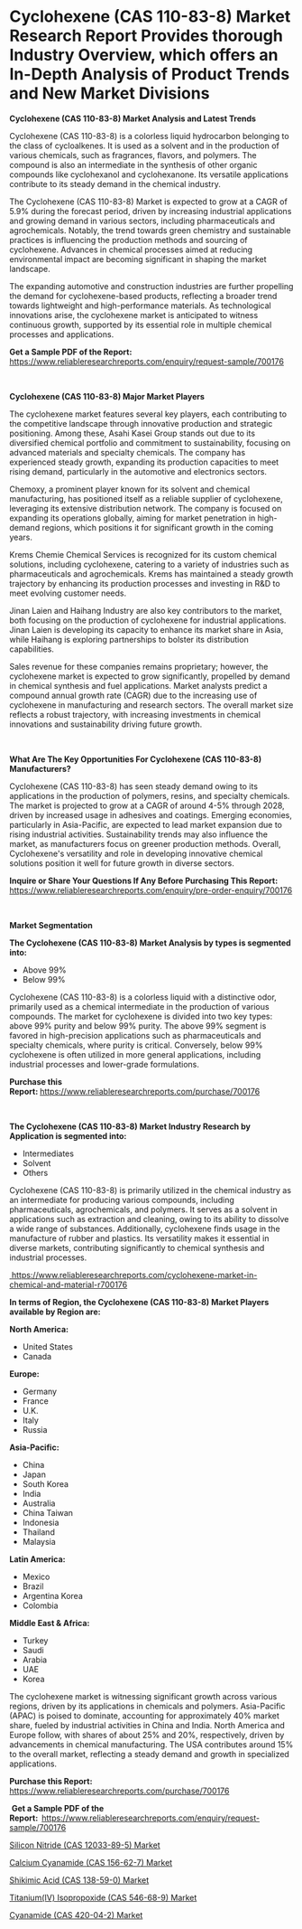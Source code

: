<p><h1>Cyclohexene (CAS 110-83-8) Market Research Report Provides thorough Industry Overview, which offers an In-Depth Analysis of Product Trends and New Market Divisions</h1></p><p><strong>Cyclohexene (CAS 110-83-8) Market Analysis and Latest Trends</strong></p>
<p><p>Cyclohexene (CAS 110-83-8) is a colorless liquid hydrocarbon belonging to the class of cycloalkenes. It is used as a solvent and in the production of various chemicals, such as fragrances, flavors, and polymers. The compound is also an intermediate in the synthesis of other organic compounds like cyclohexanol and cyclohexanone. Its versatile applications contribute to its steady demand in the chemical industry.</p><p>The Cyclohexene (CAS 110-83-8) Market is expected to grow at a CAGR of 5.9% during the forecast period, driven by increasing industrial applications and growing demand in various sectors, including pharmaceuticals and agrochemicals. Notably, the trend towards green chemistry and sustainable practices is influencing the production methods and sourcing of cyclohexene. Advances in chemical processes aimed at reducing environmental impact are becoming significant in shaping the market landscape.</p><p>The expanding automotive and construction industries are further propelling the demand for cyclohexene-based products, reflecting a broader trend towards lightweight and high-performance materials. As technological innovations arise, the cyclohexene market is anticipated to witness continuous growth, supported by its essential role in multiple chemical processes and applications.</p></p>
<p><strong>Get a Sample PDF of the Report:&nbsp;</strong> <a href="https://www.reliableresearchreports.com/enquiry/request-sample/700176?utm_campaign=34&utm_medium=2&utm_source=Github&utm_content=ia&utm_term=03022025&utm_id=cyclohexene-cas-110-83-8">https://www.reliableresearchreports.com/enquiry/request-sample/700176</a></p>
<p>&nbsp;</p>
<p><strong>Cyclohexene (CAS 110-83-8) Major Market Players</strong></p>
<p><p>The cyclohexene market features several key players, each contributing to the competitive landscape through innovative production and strategic positioning. Among these, Asahi Kasei Group stands out due to its diversified chemical portfolio and commitment to sustainability, focusing on advanced materials and specialty chemicals. The company has experienced steady growth, expanding its production capacities to meet rising demand, particularly in the automotive and electronics sectors.</p><p>Chemoxy, a prominent player known for its solvent and chemical manufacturing, has positioned itself as a reliable supplier of cyclohexene, leveraging its extensive distribution network. The company is focused on expanding its operations globally, aiming for market penetration in high-demand regions, which positions it for significant growth in the coming years.</p><p>Krems Chemie Chemical Services is recognized for its custom chemical solutions, including cyclohexene, catering to a variety of industries such as pharmaceuticals and agrochemicals. Krems has maintained a steady growth trajectory by enhancing its production processes and investing in R&D to meet evolving customer needs.</p><p>Jinan Laien and Haihang Industry are also key contributors to the market, both focusing on the production of cyclohexene for industrial applications. Jinan Laien is developing its capacity to enhance its market share in Asia, while Haihang is exploring partnerships to bolster its distribution capabilities.</p><p>Sales revenue for these companies remains proprietary; however, the cyclohexene market is expected to grow significantly, propelled by demand in chemical synthesis and fuel applications. Market analysts predict a compound annual growth rate (CAGR) due to the increasing use of cyclohexene in manufacturing and research sectors. The overall market size reflects a robust trajectory, with increasing investments in chemical innovations and sustainability driving future growth.</p></p>
<p>&nbsp;</p>
<p><strong>What Are The Key Opportunities For Cyclohexene (CAS 110-83-8) Manufacturers?</strong></p>
<p><p>Cyclohexene (CAS 110-83-8) has seen steady demand owing to its applications in the production of polymers, resins, and specialty chemicals. The market is projected to grow at a CAGR of around 4-5% through 2028, driven by increased usage in adhesives and coatings. Emerging economies, particularly in Asia-Pacific, are expected to lead market expansion due to rising industrial activities. Sustainability trends may also influence the market, as manufacturers focus on greener production methods. Overall, Cyclohexene's versatility and role in developing innovative chemical solutions position it well for future growth in diverse sectors.</p></p>
<p><strong>Inquire or Share Your Questions If Any Before Purchasing This Report:</strong> <a href="https://www.reliableresearchreports.com/enquiry/pre-order-enquiry/700176?utm_campaign=34&utm_medium=2&utm_source=Github&utm_content=ia&utm_term=03022025&utm_id=cyclohexene-cas-110-83-8">https://www.reliableresearchreports.com/enquiry/pre-order-enquiry/700176</a></p>
<p>&nbsp;</p>
<p><strong>Market Segmentation</strong></p>
<p><strong>The Cyclohexene (CAS 110-83-8) Market Analysis by types is segmented into:</strong></p>
<p><ul><li>Above 99%</li><li>Below 99%</li></ul></p>
<p><p>Cyclohexene (CAS 110-83-8) is a colorless liquid with a distinctive odor, primarily used as a chemical intermediate in the production of various compounds. The market for cyclohexene is divided into two key types: above 99% purity and below 99% purity. The above 99% segment is favored in high-precision applications such as pharmaceuticals and specialty chemicals, where purity is critical. Conversely, below 99% cyclohexene is often utilized in more general applications, including industrial processes and lower-grade formulations.</p></p>
<p><strong>Purchase this Report:&nbsp;</strong><a href="https://www.reliableresearchreports.com/purchase/700176?utm_campaign=34&utm_medium=2&utm_source=Github&utm_content=ia&utm_term=03022025&utm_id=cyclohexene-cas-110-83-8">https://www.reliableresearchreports.com/purchase/700176</a></p>
<p>&nbsp;</p>
<p><strong>The Cyclohexene (CAS 110-83-8) Market Industry Research by Application is segmented into:</strong></p>
<p><ul><li>Intermediates</li><li>Solvent</li><li>Others</li></ul></p>
<p><p>Cyclohexene (CAS 110-83-8) is primarily utilized in the chemical industry as an intermediate for producing various compounds, including pharmaceuticals, agrochemicals, and polymers. It serves as a solvent in applications such as extraction and cleaning, owing to its ability to dissolve a wide range of substances. Additionally, cyclohexene finds usage in the manufacture of rubber and plastics. Its versatility makes it essential in diverse markets, contributing significantly to chemical synthesis and industrial processes.</p></p>
<p><a href="https://www.reliableresearchreports.com/cyclohexene-market-in-chemical-and-material-r700176?utm_campaign=34&utm_medium=2&utm_source=Github&utm_content=ia&utm_term=03022025&utm_id=cyclohexene-cas-110-83-8">&nbsp;https://www.reliableresearchreports.com/cyclohexene-market-in-chemical-and-material-r700176</a></p>
<p><strong>In terms of Region, the Cyclohexene (CAS 110-83-8) Market Players available by Region are:</strong></p>
<p>
    <p> <strong> North America: </strong>
        <ul>
            <li>United States</li>
            <li>Canada</li>
        </ul>
        </p> 
    <p> <strong> Europe: </strong>
        <ul>
            <li>Germany</li>
            <li>France</li>
            <li>U.K.</li>
            <li>Italy</li>
            <li>Russia</li>
        </ul>
        </p> 
    <p> <strong> Asia-Pacific: </strong>
        <ul>
            <li>China</li>
            <li>Japan</li>
            <li>South Korea</li>
            <li>India</li>
            <li>Australia</li>
            <li>China Taiwan</li>
            <li>Indonesia</li>
            <li>Thailand</li>
            <li>Malaysia</li>
        </ul>
        </p> 
    <p> <strong> Latin America: </strong>
        <ul>
            <li>Mexico</li>
            <li>Brazil</li>
            <li>Argentina Korea</li>
            <li>Colombia</li>
        </ul>
        </p> 
    <p> <strong> Middle East & Africa: </strong>
        <ul>
            <li>Turkey</li>
            <li>Saudi</li>
            <li>Arabia</li>
            <li>UAE</li>
            <li>Korea</li>
        </ul>
    </p>
    </p>
<p><p>The cyclohexene market is witnessing significant growth across various regions, driven by its applications in chemicals and polymers. Asia-Pacific (APAC) is poised to dominate, accounting for approximately 40% market share, fueled by industrial activities in China and India. North America and Europe follow, with shares of about 25% and 20%, respectively, driven by advancements in chemical manufacturing. The USA contributes around 15% to the overall market, reflecting a steady demand and growth in specialized applications.</p></p>
<p><strong>Purchase this Report: </strong><a href="https://www.reliableresearchreports.com/purchase/700176?utm_campaign=34&utm_medium=2&utm_source=Github&utm_content=ia&utm_term=03022025&utm_id=cyclohexene-cas-110-83-8">https://www.reliableresearchreports.com/purchase/700176</a></p>
<p>&nbsp;<strong>Get a Sample PDF of the Report:&nbsp;&nbsp;</strong><a href="https://www.reliableresearchreports.com/enquiry/request-sample/700176?utm_campaign=34&utm_medium=2&utm_source=Github&utm_content=ia&utm_term=03022025&utm_id=cyclohexene-cas-110-83-8">https://www.reliableresearchreports.com/enquiry/request-sample/700176</a></p>
<p><strong></strong></p>
<p><p><a href="https://github.com/itayjedhe/Market-Research-Report-List-1/blob/main/silicon-nitride-cas-12033-89-5-market.md?utm_campaign=34&utm_medium=2&utm_source=Github&utm_content=ia&utm_term=03022025&utm_id=cyclohexene-cas-110-83-8">Silicon Nitride (CAS 12033-89-5) Market</a></p><p><a href="https://github.com/aksayvoogdt/Market-Research-Report-List-1/blob/main/calcium-cyanamide-cas-156-62-7-market.md?utm_campaign=34&utm_medium=2&utm_source=Github&utm_content=ia&utm_term=03022025&utm_id=cyclohexene-cas-110-83-8">Calcium Cyanamide (CAS 156-62-7) Market</a></p><p><a href="https://github.com/alasmyayock/Market-Research-Report-List-1/blob/main/shikimic-acid-cas-138-59-0-market.md?utm_campaign=34&utm_medium=2&utm_source=Github&utm_content=ia&utm_term=03022025&utm_id=cyclohexene-cas-110-83-8">Shikimic Acid (CAS 138-59-0) Market</a></p><p><a href="https://github.com/eusoffyhanty/Market-Research-Report-List-1/blob/main/titaniumiv-isopropoxide-cas-546-68-9-market.md?utm_campaign=34&utm_medium=2&utm_source=Github&utm_content=ia&utm_term=03022025&utm_id=cyclohexene-cas-110-83-8">Titanium(IV) Isopropoxide (CAS 546-68-9) Market</a></p><p><a href="https://github.com/guneycigdem35/Market-Research-Report-List-5/blob/main/cyanamide-cas-420-04-2-market.md?utm_campaign=34&utm_medium=2&utm_source=Github&utm_content=ia&utm_term=03022025&utm_id=cyclohexene-cas-110-83-8">Cyanamide (CAS 420-04-2) Market</a></p></p>
